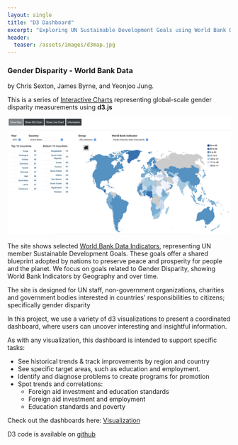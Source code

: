 ```yaml
---
layout: single
title: "D3 Dashboard"
excerpt: "Exploring UN Sustainable Development Goals using World Bank Data"
header:
  teaser: /assets/images/d3map.jpg
---
```



### Gender Disparity - World Bank Data

by Chris Sexton, James Byrne, and Yeonjoo Jung.

This is a series of <a href="/assets/SDG/SDG.html">Interactive Charts</a> representing global-scale gender disparity measurements using __d3.js__

![Map](/assets/images/map.png)

The site shows selected [World Bank Data Indicators](https://databank.worldbank.org/home.aspx), representing UN member Sustainable Development Goals. These goals offer a shared blueprint adopted by nations to preserve peace and prosperity for people and the planet. We focus on goals related to Gender Disparity, showing World Bank Indicators by Geography and over time.

The site is designed for UN staff, non-government organizations, charities and government bodies interested in countries' responsibilities to citizens; specifically gender disparity

In this project, we use a variety of d3 visualizations to present a coordinated dashboard, where users can uncover interesting and insightful information.

As with any visualization, this dashboard is intended to support specific tasks:

- See historical trends & track improvements by region and country
- See specific target areas, such as education and employment.
- Identify and diagnose problems to create programs for promotion
- Spot trends and correlations:
  - Foreign aid investment and education standards
  - Foreign aid investment and employment
  - Education standards and poverty


Check out the dashboards here: <a href="/assets/SDG/SDG.html">Visualization</a>

D3 code is available on <a href="https://github.com/SextonCJ/genderDisparityD3">github</a>
